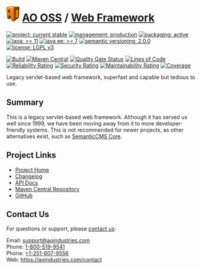 # [<img src="ao-logo.png" alt="AO Logo" width="35" height="40">](https://github.com/ao-apps) [AO OSS](https://github.com/ao-apps/ao-oss) / [Web Framework](https://github.com/ao-apps/ao-web-framework)

[![project: current stable](https://oss.aoapps.com/ao-badges/project-current-stable.svg)](https://aoindustries.com/life-cycle#project-current-stable)
[![management: production](https://oss.aoapps.com/ao-badges/management-production.svg)](https://aoindustries.com/life-cycle#management-production)
[![packaging: active](https://oss.aoapps.com/ao-badges/packaging-active.svg)](https://aoindustries.com/life-cycle#packaging-active)  
[![java: &gt;= 11](https://oss.aoapps.com/ao-badges/java-11.svg)](https://docs.oracle.com/en/java/javase/11/)
[![java ee: &gt;= 7](https://oss.aoapps.com/ao-badges/javaee-7.svg)](https://docs.oracle.com/javaee/7/)
[![semantic versioning: 2.0.0](https://oss.aoapps.com/ao-badges/semver-2.0.0.svg)](https://semver.org/spec/v2.0.0.html)
[![license: LGPL v3](https://oss.aoapps.com/ao-badges/license-lgpl-3.0.svg)](https://www.gnu.org/licenses/lgpl-3.0)

[![Build](https://github.com/ao-apps/ao-web-framework/workflows/Build/badge.svg?branch=master)](https://github.com/ao-apps/ao-web-framework/actions?query=workflow%3ABuild)
[![Maven Central](https://maven-badges.herokuapp.com/maven-central/com.aoapps/ao-web-framework/badge.svg)](https://maven-badges.herokuapp.com/maven-central/com.aoapps/ao-web-framework)
[![Quality Gate Status](https://sonarcloud.io/api/project_badges/measure?branch=master&project=com.aoapps%3Aao-web-framework&metric=alert_status)](https://sonarcloud.io/dashboard?branch=master&id=com.aoapps%3Aao-web-framework)
[![Lines of Code](https://sonarcloud.io/api/project_badges/measure?branch=master&project=com.aoapps%3Aao-web-framework&metric=ncloc)](https://sonarcloud.io/component_measures?branch=master&id=com.aoapps%3Aao-web-framework&metric=ncloc)  
[![Reliability Rating](https://sonarcloud.io/api/project_badges/measure?branch=master&project=com.aoapps%3Aao-web-framework&metric=reliability_rating)](https://sonarcloud.io/component_measures?branch=master&id=com.aoapps%3Aao-web-framework&metric=Reliability)
[![Security Rating](https://sonarcloud.io/api/project_badges/measure?branch=master&project=com.aoapps%3Aao-web-framework&metric=security_rating)](https://sonarcloud.io/component_measures?branch=master&id=com.aoapps%3Aao-web-framework&metric=Security)
[![Maintainability Rating](https://sonarcloud.io/api/project_badges/measure?branch=master&project=com.aoapps%3Aao-web-framework&metric=sqale_rating)](https://sonarcloud.io/component_measures?branch=master&id=com.aoapps%3Aao-web-framework&metric=Maintainability)
[![Coverage](https://sonarcloud.io/api/project_badges/measure?branch=master&project=com.aoapps%3Aao-web-framework&metric=coverage)](https://sonarcloud.io/component_measures?branch=master&id=com.aoapps%3Aao-web-framework&metric=Coverage)

Legacy servlet-based web framework, superfast and capable but tedious to use.

## Summary
This is a legacy servlet-based web framework.  Although it has served us well
since 1999, we have been moving away from it to more developer-friendly
systems.  This is not recommended for newer projects, as other alternatives
exist, such as [SemanticCMS Core](https://github.com/ao-apps/semanticcms-core).

## Project Links
* [Project Home](https://oss.aoapps.com/web-framework/)
* [Changelog](https://oss.aoapps.com/web-framework/changelog)
* [API Docs](https://oss.aoapps.com/web-framework/apidocs/)
* [Maven Central Repository](https://central.sonatype.com/artifact/com.aoapps/ao-web-framework)
* [GitHub](https://github.com/ao-apps/ao-web-framework)

## Contact Us
For questions or support, please [contact us](https://aoindustries.com/contact):

Email: [support@aoindustries.com](mailto:support@aoindustries.com)  
Phone: [1-800-519-9541](tel:1-800-519-9541)  
Phone: [+1-251-607-9556](tel:+1-251-607-9556)  
Web: https://aoindustries.com/contact
